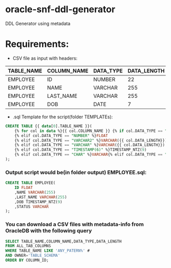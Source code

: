 # oracle-snf-ddl-generator
DDL Generator using metadata

# Requirements:
- CSV file as input with headers:

TABLE_NAME | COLUMN_NAME | DATA_TYPE | DATA_LENGTH
---------- | ----------- | --------- | -----------
EMPLOYEE   |  ID         |   NUMBER  |        22
EMPLOYEE   |  NAME       |   VARCHAR |        255
EMPLOYEE   |  LAST_NAME  |   VARCHAR |        255
EMPLOYEE   |  DOB        |   DATE    |        7

- .sql Template for the script(folder TEMPLATEs): 
```SQL
CREATE TABLE {{ data[0].TABLE_NAME }}(    
    {% for col in data %}{{ col.COLUMN_NAME }} {% if col.DATA_TYPE == "BLOB" %}BINARY{% elif col.DATA_TYPE == "CLOB" %}VARCHAR{% elif col.DATA_TYPE == "DATE" %}TIMESTAMP_NTZ(9)
    {% elif col.DATA_TYPE == "NUMBER" %}FLOAT
    {% elif col.DATA_TYPE == "VARCHAR2" %}VARCHAR({{ col.DATA_LENGTH}})
    {% elif col.DATA_TYPE == "VARCHAR" %}VARCHAR({{ col.DATA_LENGTH}})
    {% elif col.DATA_TYPE == "TIMESTAMP(6)" %}TIMESTAMP_NTZ(9)
    {% elif col.DATA_TYPE == "CHAR" %}VARCHAR{% elif col.DATA_TYPE == "RAW" %}BINARY{% elif col.DATA_TYPE == "ROWID" %}VARCHAR{% endif %}{% if not loop.last %},{% endif %}{% endfor %}
);  
```

### Output script would be(in folder output) EMPLOYEE.sql:
```SQL
CREATE TABLE EMPLOYEE(    
    ID FLOAT
    ,NAME VARCHAR(255)
    ,LAST_NAME VARCHAR(255)
    ,DOB TIMESTAMP_NTZ(9)
    ,STATUS VARCHAR
);  
```

### You can download a CSV files with metadata-info from OracleDB with the following query
```SQL
SELECT TABLE_NAME,COLUMN_NAME,DATA_TYPE,DATA_LENGTH
FROM ALL_TAB_COLUMNS
WHERE TABLE_NAME LIKE 'ANY_PATERN%' #
AND OWNER='TABLE_SCHEMA'
ORDER BY COLUMN_ID;
```